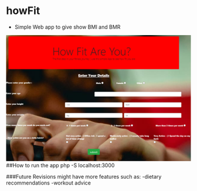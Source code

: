 # howFit
- Simple Web app to give show BMI and BMR

<img src="./assets/img/howfit.png" width="600"/>
##How to run the app
php -S localhost:3000

###Future Revisions might have more features such as:
    -dietary recommendations 
    -workout advice
